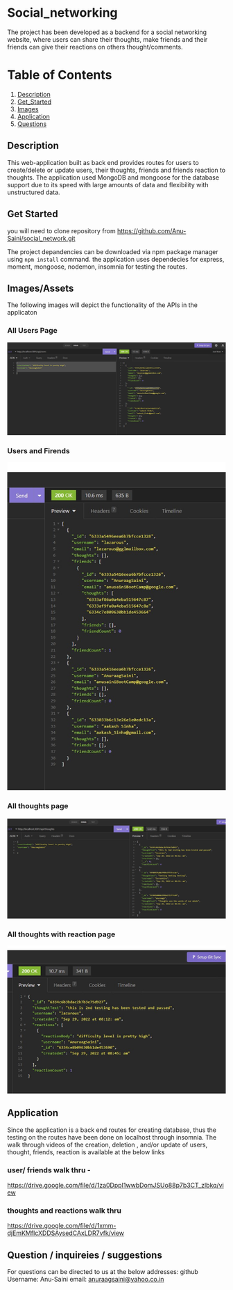 # Social_networking

The project has been developed as a backend for a social networking website, where users can share their thoughts, make friends and their friends can give their reactions on others thought/comments.

# Table of Contents
1. [Description](#Description)
2. [Get_Started](#Get_Started)
3. [Images](#Images)
4. [Application](#Application)
4. [Questions](#Questions)

## Description 
This web-application built as back end provides routes for users to create/delete or update users, their thoughts, friends and friends reaction to thoughts. The application used MongoDB and mongoose for the database support due to its speed with large amounts of data and flexibility with unstructured data. 

## Get Started
you will need to clone repository from https://github.com/Anu-Saini/social_network.git

The project depandencies can be downloaded via npm package manager using ```npm install``` command. the application uses dependecies for express, moment,
mongoose, nodemon, insomnia for testing the routes.

## Images/Assets
The following images will depict the functionality of the APIs in the applicaton

### All Users Page
![The image displays the all users that have been created in from a database](./assets/allUsers.jpg)

### Users and Firends
![The image displays the all users with their friends embedded in database](./assets/UserwithFriends.jpg)

### All thoughts page
![The image displays the all users thoughts in from a database](./assets/allThoughts.jpg)

### All thoughts with reaction page
![The image displays the all users thoughts and the reaction of their friends](./assets/thoughtwithReaction.jpg)

## Application  
Since the application is a back end routes for creating database, thus the testing on the routes have been done on localhost through insomnia.
The walk through videos of the creation, deletion , and/or update of users, thought, friends, reaction is available at the below links

### user/ friends walk thru - 
https://drive.google.com/file/d/1za0DppI1wwbDomJSUo88p7b3CT_zlbkq/view

### thoughts and reactions walk thru 
https://drive.google.com/file/d/1xmm-djEmKMfIcXDDSAysedCAxLDR7vfk/view

## Question / inquireies / suggestions 
For questions can be directed to us at the below addresses:
github Username: Anu-Saini
email: anuraagsaini@yahoo.co.in
